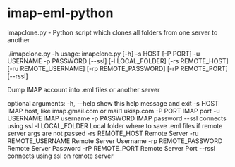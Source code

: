 # imap-eml-python
imapclone.py - Python script which clones all folders from one server to another


./imapclone.py -h
usage: imapclone.py [-h] -s HOST [-P PORT] -u USERNAME -p PASSWORD [--ssl]
                    [-l LOCAL_FOLDER] [-rs REMOTE_HOST] [-ru REMOTE_USERNAME]
                    [-rp REMOTE_PASSWORD] [-rP REMOTE_PORT] [--rssl]

Dump IMAP account into .eml files or another server

optional arguments:
  -h, --help           show this help message and exit
  -s HOST              IMAP host, like imap.gmail.com or mail1.ukisp.com
  -P PORT              IMAP port
  -u USERNAME          IMAP username
  -p PASSWORD          IMAP password
  --ssl                connects using ssl
  -l LOCAL_FOLDER      Local folder where to save .eml files if remote server args are not passed
  -rs REMOTE_HOST      Remote Server
  -ru REMOTE_USERNAME  Remote Server Username
  -rp REMOTE_PASSWORD  Remote Server Password
  -rP REMOTE_PORT      Remote Server Port
  --rssl               connects using ssl on remote server
